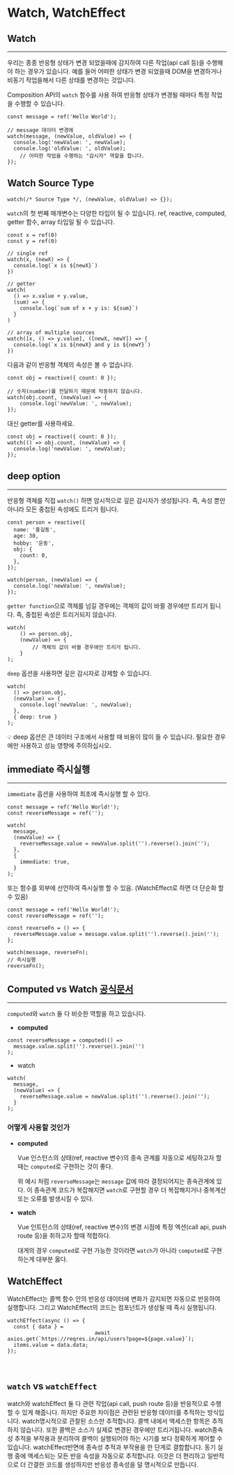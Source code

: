 # Watch, WatchEffect

## Watch

---

우리는 종종 반응형 상태가 변경 되었을때에 감지하여 다른 작업(api call 등)을 수행해야 하는 경우가 있습니다. 예를 들어 어떠한 상태가 변경 되었을때 DOM을 변경하거나 비동기 작업을해서 다른 상태를 변경하는 것입니다.

Composition API의 `watch` 함수를 사용 하여 반응형 상태가 변경될 때마다 특정 작업을 수행할 수 있습니다.
```
const message = ref('Hello World');

// message 데이터 변경에 
watch(message, (newValue, oldValue) => {
  console.log('newValue: ', newValue);
  console.log('oldValue: ', oldValue);
	// 어떠한 작업을 수행하는 "감시자" 역할을 합니다.
});
```

## Watch Source Type
```
watch(/* Source Type */, (newValue, oldValue) => {});
```

`watch`의 첫 번째 매개변수는 다양한 타입이 될 수 있습니다. ref, reactive, computed, getter 함수, array 타입일 될 수 있습니다.
```
const x = ref(0)
const y = ref(0)

// single ref
watch(x, (newX) => {
  console.log(`x is ${newX}`)
})

// getter
watch(
  () => x.value + y.value,
  (sum) => {
    console.log(`sum of x + y is: ${sum}`)
  }
)

// array of multiple sources
watch([x, () => y.value], ([newX, newY]) => {
  console.log(`x is ${newX} and y is ${newY}`)
})
```

다음과 같이 반응형 객체의 속성은 볼 수 없습니다.
```
const obj = reactive({ count: 0 });

// 숫자(number)를 전달하기 때문에 작동하지 않습니다.
watch(obj.count, (newValue) => {
	console.log('newValue: ', newValue);
});
```

대신 getter를 사용하세요.
```
const obj = reactive({ count: 0 });
watch(() => obj.count, (newValue) => {
  console.log('newValue: ', newValue);
});
```

## deep option

---

반응형 객체를 직접 `watch()` 하면 암시적으로 깊은 감시자가 생성됩니다. 즉, 속성 뿐만아니라 모든 중첩된 속성에도 트리거 됩니다.
```
const person = reactive({
  name: '홍길동',
  age: 30,
  hobby: '운동',
  obj: {
    count: 0,
  },
});

watch(person, (newValue) => {
  console.log('newValue: ', newValue);
});
```

`getter function`으로 객체를 넘길 경우에는 객체의 값이 바뀔 경우에만 트리거 됩니다. 즉, 중첩된 속성은 트리거되지 않습니다.
```
watch(
	() => person.obj,
	(newValue) => {
		// 객체의 값이 바뀔 경우에만 트리거 됩니다.
	}
);
```

`deep` 옵션을 사용하면 깊은 감시자로 강제할 수 있습니다.
```
watch(
  () => person.obj,
  (newValue) => {
    console.log('newValue: ', newValue);
  },
  { deep: true }
);
```

<aside>
💡 deep 옵션은 큰 데이터 구조에서 사용할 때 비용이 많이 들 수 있습니다. 필요한 경우에만 사용하고 성능 영향에 주의하십시오.

</aside>

## immediate 즉시실행

---

`immediate` 옵션을 사용하여 최초에 즉시실행 할 수 있다.
```
const message = ref('Hello World!');
const reverseMessage = ref('');

watch(
  message,
  (newValue) => {
    reverseMessage.value = newValue.split('').reverse().join('');
  },
  {
    immediate: true,
  }
);
```

또는 함수를 외부에 선언하여 즉시실행 할 수 있음. (WatchEffect로 하면 더 단순화 할 수 있음)
```
const message = ref('Hello World!');
const reverseMessage = ref('');

const reverseFn = () => {
  reverseMessage.value = message.value.split('').reverse().join('');
};

watch(message, reverseFn);
// 즉시실행
reverseFn();
```

## Computed vs Watch [공식문서](https://v3.ko.vuejs.org/guide/computed.html#computed-%E1%84%89%E1%85%A9%E1%86%A8%E1%84%89%E1%85%A5%E1%86%BC-vs-watch-%E1%84%89%E1%85%A9%E1%86%A8%E1%84%89%E1%85%A5%E1%86%BC)

---

`computed`와 `watch` 둘 다 비슷한 역할을 하고 있습니다.

- **computed**
```
const reverseMessage = computed(() =>
  message.value.split('').reverse().join('')
);
```

- watch
```
watch(
  message,
  (newValue) => {
    reverseMessage.value = newValue.split('').reverse().join('');
  }
);
```

### 어떻게 사용할 것인가

- **computed**
    
    Vue 인스턴스의 상태(ref, reactive 변수)의 종속 관계를 자동으로 세팅하고자 할 때는 `computed`로 구현하는 것이 좋다.
    
    위 예시 처럼 `reverseMessage`는 `message` 값에 따라 결정되어지는 종속관계에 있다.  이 종속관계 코드가 복잡해지면 `watch`로 구현할 경우 더 복잡해지거나 중복계산 또는 오류를 발생시킬 수 있다.
    
- **watch**
    
    Vue 인트턴스의 상태(ref, reactive 변수)의 변경 시점에 특정 액션(call api, push route 등)을 취하고자 할때 적합하다.
    
    대게의 경우 `computed`로 구현 가능한 것이라면 `watch`가 아니라 `computed`로 구현하는게 대부분 옳다.
    

## WatchEffect

WatchEffect는 콜백 함수 안의 반응성 데이터에 변화가 감지되면 자동으로 반응하여 실행합니다. 그리고 WatchEffect의 코드는 컴포넌트가 생성될 때 즉시 실행됩니다.
```
watchEffect(async () => {
  const { data } =
							await axios.get(`https://reqres.in/api/users?page=${page.value}`);
  items.value = data.data;
});
```

​
## `watch` vs `watchEffect`
watch와 watchEffect 둘 다 관련 작업(api call, push route 등)을 반응적으로 수행할 수 있게 해줍니다. 하지만 주요한 차이점은 관련된 반응형 데이터를 추적하는 방식입니다.
watch명시적으로 관찰된 소스만 추적합니다. 콜백 내에서 액세스한 항목은 추적하지 않습니다. 또한 콜백은 소스가 실제로 변경된 경우에만 트리거됩니다. watch종속성 추적을 부작용과 분리하여 콜백이 실행되어야 하는 시기를 보다 정확하게 제어할 수 있습니다.
watchEffect반면에 종속성 추적과 부작용을 한 단계로 결합합니다. 동기 실행 중에 액세스되는 모든 반응 속성을 자동으로 추적합니다. 이것은 더 편리하고 일반적으로 더 간결한 코드를 생성하지만 반응성 종속성을 덜 명시적으로 만듭니다.
